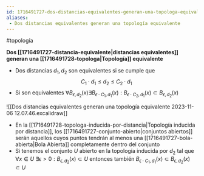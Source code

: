 ```yaml
---
id: 1716491727-dos-distancias-equivalentes-generan-una-topologa-equivalente
aliases:
 - Dos distancias equivalentes generan una topología equivalente
---
```


#topología 

**Dos [[1716491727-distancia-equivalente|distancias equivalentes]] generan una [[1716491728-topologa|Topología]] equivalente**

- Dos distancias $d_1,d_2$ son equivalentes si se cumple que $$C_1 \cdot d_1 \leq d_2 \leq C_2 \cdot d_1$$
- Si son equivalentes $\forall B_{\epsilon,d_2}(x) \exists B_{\epsilon \cdot C_1, d_1}(x):B_{\epsilon \cdot C_2, d_1}(x) \subset B_{\epsilon,d_2}(x)$

![[Dos distancias equivalentes generan una topología equivalente 2023-11-06 12.07.46.excalidraw]]

- En la [[1716491728-topologa-inducida-por-distancia|Topología inducida por distancia]], los [[1716491727-conjunto-abierto|conjuntos abiertos]] serán aquellos cuyos puntos tendrán al menos una [[1716491727-bola-abierta|Bola Abierta]] completamente dentro del conjunto
- Si tenemos el conjunto $U$ abierto en la topología inducida por $d_2$ tal que $\forall x \in U$ $\exists \epsilon > 0 : B_{\epsilon,d_2}(x) \subset U$ entonces también $B_{\epsilon \cdot C_1, d_1}(x) \subset B_{\epsilon,d_2}(x) \subset U$